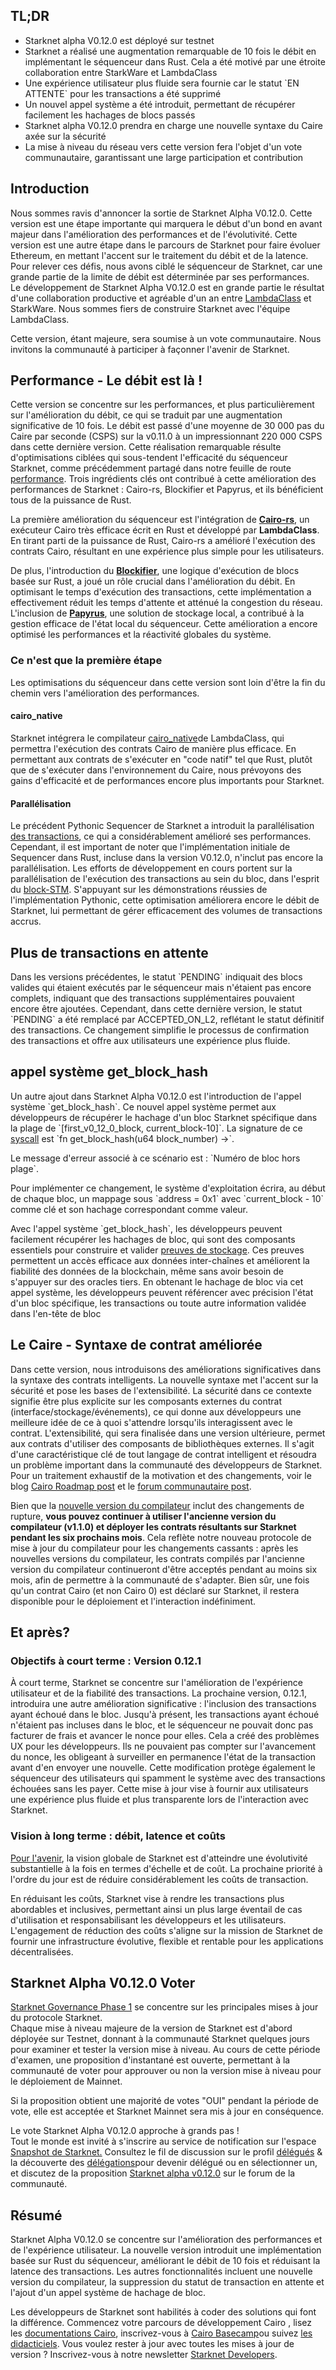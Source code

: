 ## TL;DR

* Starknet alpha V0.12.0 est déployé sur testnet
* Starknet a réalisé une augmentation remarquable de 10 fois le débit en implémentant le séquenceur dans Rust. Cela a été motivé par une étroite collaboration entre StarkWare et LambdaClass
* Une expérience utilisateur plus fluide sera fournie car le statut \`EN ATTENTE\` pour les transactions a été supprimé
* Un nouvel appel système a été introduit, permettant de récupérer facilement les hachages de blocs passés
* Starknet alpha V0.12.0 prendra en charge une nouvelle syntaxe du Caire axée sur la sécurité
* La mise à niveau du réseau vers cette version fera l'objet d'un vote communautaire, garantissant une large participation et contribution

## Introduction

Nous sommes ravis d'annoncer la sortie de Starknet Alpha V0.12.0. Cette version est une étape importante qui marquera le début d'un bond en avant majeur dans l'amélioration des performances et de l'évolutivité. Cette version est une autre étape dans le parcours de Starknet pour faire évoluer Ethereum, en mettant l'accent sur le traitement du débit et de la latence. Pour relever ces défis, nous avons ciblé le séquenceur de Starknet, car une grande partie de la limite de débit est déterminée par ses performances.\
Le développement de Starknet Alpha V0.12.0 est en grande partie le résultat d'une collaboration productive et agréable d'un an entre [LambdaClass](https://lambdaclass.com/) et StarkWare. Nous sommes fiers de construire Starknet avec l'équipe LambdaClass.

Cette version, étant majeure, sera soumise à un vote communautaire. Nous invitons la communauté à participer à façonner l'avenir de Starknet.

## Performance - Le débit est là !

Cette version se concentre sur les performances, et plus particulièrement sur l'amélioration du débit, ce qui se traduit par une augmentation significative de 10 fois. Le débit est passé d'une moyenne de 30 000 pas du Caire par seconde (CSPS) sur la v0.11.0 à un impressionnant 220 000 CSPS dans cette dernière version. Cette réalisation remarquable résulte d'optimisations ciblées qui sous-tendent l'efficacité du séquenceur Starknet, comme précédemment partagé dans notre feuille de route [performance](https://www.starknet.io/en/posts/engineering/starknet-performance-roadmap). Trois ingrédients clés ont contribué à cette amélioration des performances de Starknet : Cairo-rs, Blockifier et Papyrus, et ils bénéficient tous de la puissance de Rust.

La première amélioration du séquenceur est l'intégration de **[Cairo-rs](https://github.com/lambdaclass/cairo-vm)**, un exécuteur Cairo très efficace écrit en Rust et développé par **LambdaClass**. En tirant parti de la puissance de Rust, Cairo-rs a amélioré l'exécution des contrats Cairo, résultant en une expérience plus simple pour les utilisateurs.

De plus, l'introduction du **[Blockifier](https://github.com/starkware-libs/blockifier)**, une logique d'exécution de blocs basée sur Rust, a joué un rôle crucial dans l'amélioration du débit. En optimisant le temps d'exécution des transactions, cette implémentation a effectivement réduit les temps d'attente et atténué la congestion du réseau. L'inclusion de **[Papyrus](https://github.com/starkware-libs/papyrus)**, une solution de stockage local, a contribué à la gestion efficace de l'état local du séquenceur. Cette amélioration a encore optimisé les performances et la réactivité globales du système.

### Ce n'est que la première étape

Les optimisations du séquenceur dans cette version sont loin d'être la fin du chemin vers l'amélioration des performances.

#### cairo_native

Starknet intégrera le compilateur [cairo_native](https://github.com/lambdaclass/cairo_sierra2mlir)de LambdaClass, qui permettra l'exécution des contrats Cairo de manière plus efficace. En permettant aux contrats de s'exécuter en "code natif" tel que Rust, plutôt que de s'exécuter dans l'environnement du Caire, nous prévoyons des gains d'efficacité et de performances encore plus importants pour Starknet.

#### Parallélisation

Le précédent Pythonic Sequencer de Starknet a introduit la parallélisation [des transactions](https://www.starknet.io/en/posts/engineering/starknet-performance-roadmap), ce qui a considérablement amélioré ses performances. Cependant, il est important de noter que l'implémentation initiale de Sequencer dans Rust, incluse dans la version V0.12.0, n'inclut pas encore la parallélisation. Les efforts de développement en cours portent sur la parallélisation de l'exécution des transactions au sein du bloc, dans l'esprit du [block-STM](https://malkhi.com/posts/2022/04/block-stm/). S'appuyant sur les démonstrations réussies de l'implémentation Pythonic, cette optimisation améliorera encore le débit de Starknet, lui permettant de gérer efficacement des volumes de transactions accrus.

## Plus de transactions en attente

Dans les versions précédentes, le statut \`PENDING\` indiquait des blocs valides qui étaient exécutés par le séquenceur mais n'étaient pas encore complets, indiquant que des transactions supplémentaires pouvaient encore être ajoutées. Cependant, dans cette dernière version, le statut \`PENDING\` a été remplacé par ACCEPTED_ON_L2, reflétant le statut définitif des transactions. Ce changement simplifie le processus de confirmation des transactions et offre aux utilisateurs une expérience plus fluide. 

## appel système get_block_hash

Un autre ajout dans Starknet Alpha V0.12.0 est l'introduction de l'appel système \`get_block_hash\`. Ce nouvel appel système permet aux développeurs de récupérer le hachage d'un bloc Starknet spécifique dans la plage de \`\[first_v0_12_0_block, current_block-10]\`. La signature de ce [syscall](https://docs.starknet.io/documentation/architecture_and_concepts/Contracts/system-calls-cairo1/) est \`fn get_block_hash(u64 block_number) ->\`.

Le message d'erreur associé à ce scénario est : \`Numéro de bloc hors plage\`.

Pour implémenter ce changement, le système d'exploitation écrira, au début de chaque bloc, un mappage sous \`address = 0x1\` avec \`current_block - 10\` comme clé et son hachage correspondant comme valeur.

Avec l'appel système \`get_block_hash\`, les développeurs peuvent facilement récupérer les hachages de bloc, qui sont des composants essentiels pour construire et valider [preuves de stockage](https://www.starknet.io/en/posts/developers/what-are-storage-proofs-and-how-can-they-improve-oracles). Ces preuves permettent un accès efficace aux données inter-chaînes et améliorent la fiabilité des données de la blockchain, même sans avoir besoin de s'appuyer sur des oracles tiers. En obtenant le hachage de bloc via cet appel système, les développeurs peuvent référencer avec précision l'état d'un bloc spécifique, les transactions ou toute autre information validée dans l'en-tête de bloc [](https://docs.starknet.io/documentation/architecture_and_concepts/Blocks/header/#block_header)

## Le Caire - Syntaxe de contrat améliorée

Dans cette version, nous introduisons des améliorations significatives dans la syntaxe des contrats intelligents. La nouvelle syntaxe met l'accent sur la sécurité et pose les bases de l'extensibilité. La sécurité dans ce contexte signifie être plus explicite sur les composants externes du contrat (interface/stockage/événements), ce qui donne aux développeurs une meilleure idée de ce à quoi s'attendre lorsqu'ils interagissent avec le contrat. L'extensibilité, qui sera finalisée dans une version ultérieure, permet aux contrats d'utiliser des composants de bibliothèques externes. Il s'agit d'une caractéristique clé de tout langage de contrat intelligent et résoudra un problème important dans la communauté des développeurs de Starknet. Pour un traitement exhaustif de la motivation et des changements, voir le blog [Cairo Roadmap post](https://www.starknet.io/en/posts/ecosystem/cairo-roadmap-join-the-ride) et le [forum communautaire post](https://community.starknet.io/t/cairo-1-contract-syntax-is-evolving/94794).

Bien que la [nouvelle version du compilateur](https://github.com/starkware-libs/cairo/releases/tag/v2.0.0-rc0) inclut des changements de rupture, **vous pouvez continuer à utiliser l'ancienne version du compilateur (v1.1.0) et déployer les contrats résultants sur Starknet pendant les six prochains mois**. Cela reflète notre nouveau protocole de mise à jour du compilateur pour les changements cassants : après les nouvelles versions du compilateur, les contrats compilés par l'ancienne version du compilateur continueront d'être acceptés pendant au moins six mois, afin de permettre à la communauté de s'adapter. Bien sûr, une fois qu'un contrat Cairo (et non Cairo 0) est déclaré sur Starknet, il restera disponible pour le déploiement et l'interaction indéfiniment.

## Et après?

### Objectifs à court terme : Version 0.12.1

À court terme, Starknet se concentre sur l'amélioration de l'expérience utilisateur et de la fiabilité des transactions. La prochaine version, 0.12.1, introduira une autre amélioration significative : l'inclusion des transactions ayant échoué dans le bloc. Jusqu'à présent, les transactions ayant échoué n'étaient pas incluses dans le bloc, et le séquenceur ne pouvait donc pas facturer de frais et avancer le nonce pour elles. Cela a créé des problèmes UX pour les développeurs. Ils ne pouvaient pas compter sur l'avancement du nonce, les obligeant à surveiller en permanence l'état de la transaction avant d'en envoyer une nouvelle. Cette modification protège également le séquenceur des utilisateurs qui spamment le système avec des transactions échouées sans les payer. Cette mise à jour vise à fournir aux utilisateurs une expérience plus fluide et plus transparente lors de l'interaction avec Starknet.

### Vision à long terme : débit, latence et coûts

[Pour l'avenir](https://www.starknet.io/en/roadmap), la vision globale de Starknet est d'atteindre une évolutivité substantielle à la fois en termes d'échelle et de coût. La prochaine priorité à l'ordre du jour est de réduire considérablement les coûts de transaction.

En réduisant les coûts, Starknet vise à rendre les transactions plus abordables et inclusives, permettant ainsi un plus large éventail de cas d'utilisation et responsabilisant les développeurs et les utilisateurs. L'engagement de réduction des coûts s'aligne sur la mission de Starknet de fournir une infrastructure évolutive, flexible et rentable pour les applications décentralisées.

## Starknet Alpha V0.12.0 Voter

[Starknet Governance Phase 1](https://medium.com/starknet-foundation/starknets-governance-first-phase-4614c7566f40) se concentre sur les principales mises à jour du protocole Starknet.\
Chaque mise à niveau majeure de la version de Starknet est d'abord déployée sur Testnet, donnant à la communauté Starknet quelques jours pour examiner et tester la version mise à niveau. Au cours de cette période d'examen, une proposition d'instantané est ouverte, permettant à la communauté de voter pour approuver ou non la version mise à niveau pour le déploiement de Mainnet.

Si la proposition obtient une majorité de votes "OUI" pendant la période de vote, elle est acceptée et Starknet Mainnet sera mis à jour en conséquence.

Le vote Starknet Alpha V0.12.0 approche à grands pas !\
Tout le monde est invité à s'inscrire au service de notification sur l'espace [Snapshot de Starknet.](https://snapshot.org/#/starknet.eth/proposal/0x00889bc468509610e516e8602f00b21ca8c32466dd4f0140eca38becb7f40bef) Consultez le fil de discussion sur le profil [délégués](https://community.starknet.io/t/delegate-profile-thread/4049) & la découverte des [délégations](https://delegate.starknet.io/)pour devenir délégué ou en sélectionner un, et discutez de la proposition [Starknet alpha v0.12.0](https://community.starknet.io/t/proposal-starknet-alpha-v0-12-0/95997) sur le forum de la communauté.

## Résumé

Starknet Alpha V0.12.0 se concentre sur l'amélioration des performances et de l'expérience utilisateur. La nouvelle version introduit une implémentation basée sur Rust du séquenceur, améliorant le débit de 10 fois et réduisant la latence des transactions. Les autres fonctionnalités incluent une nouvelle version du compilateur, la suppression du statut de transaction en attente et l'ajout d'un appel système de hachage de bloc. 

Les développeurs de Starknet sont habilités à coder des solutions qui font la différence. Commencez votre parcours de développement Cairo [](https://twitter.com/Starknet/status/1674689343758168065?s=20), lisez les [documentations Cairo](https://www.cairo-lang.org/docs/), inscrivez-vous à [Cairo Basecamp](https://docs.google.com/forms/d/e/1FAIpQLSf2k9vjPpeymbUpJMRDuN3QqNcHtjWx8whX2wY4EbihF1EaPg/viewform)ou suivez [les didacticiels](https://www.starknet.io/en/tutorials). Vous voulez rester à jour avec toutes les mises à jour de version ? Inscrivez-vous à notre newsletter [Starknet Developers](https://starknet.substack.com/).
